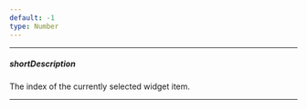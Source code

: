 ```yaml
---
default: -1
type: Number
---
```

---
##### shortDescription
The index of the currently selected widget item.

---
